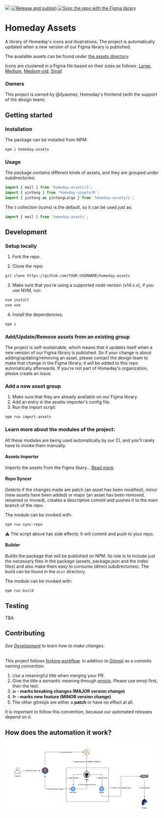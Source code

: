[![](https://img.shields.io/badge/owner-Multiple-blue)](#owners)
[![Release and publish](https://github.com/homeday-de/homeday-assets/actions/workflows/release.yml/badge.svg)](https://github.com/homeday-de/homeday-assets/actions/workflows/release.yml)
[![Sync the repo with the Figma library](https://github.com/homeday-de/homeday-assets/actions/workflows/sync-repo.yml/badge.svg)](https://github.com/homeday-de/homeday-assets/actions/workflows/sync-repo.yml)

# Homeday Assets

A library of Homeday's icons and illustrations.
The project is automatically updated when a new version of our Figma library is published.

The available assets can be found under [the assets directory](https://github.com/homeday-de/homeday-assets/tree/master/assets).

Icons are clustered in a Figma file based on their sizes as follows: [Large](https://www.figma.com/file/KdznSjw9btqHEKdgmm2UT4co/Design-System-UI-Patterns?node-id=2325%3A0&t=hfCElixEX1OYrQnu-0), [Medium](https://www.figma.com/file/KdznSjw9btqHEKdgmm2UT4co/Design-System-UI-Patterns?node-id=5148%3A5623&t=hfCElixEX1OYrQnu-0), [Medium-old](https://www.figma.com/file/KdznSjw9btqHEKdgmm2UT4co/Design-System-UI-Patterns?node-id=2913%3A1736&t=hfCElixEX1OYrQnu-0), [Small](https://www.figma.com/file/KdznSjw9btqHEKdgmm2UT4co/Design-System-UI-Patterns?node-id=8%3A53&t=hfCElixEX1OYrQnu-0)

### Owners

This project is owned by @ilyasmez, Homeday's frontend (with the support of the design team).

## Getting started

### Installation

The package can be installed from NPM:

```sh
npm i homeday-assets
```

### Usage

The package contains different kinds of assets, and they are grouped under subdirectories:

```js
import { mail } from 'homeday-assets/S';
import { yinYang } from 'homeday-assets/M';
import { yinYang as yinYangLarge } from 'homeday-assets/L';
```

The `S` collection (icons) is the default, so it can be used just as:

```js
import { mail } from 'homeday-assets';
```

## Development

### Setup locally

1. Fork the repo.

2. Clone the repo:

```sh
git clone https://github.com/YOUR-USERNAME/homeday-assets
```

3. Make sure that you're using a supported node version (v14.x.x), if you use NVM, run:

```sh
nvm install
nvm use
```

4. Install the dependencies:

```sh
npm i
```

### Add/Update/Remove assets from an existing group

The project is self-sustainable, which means that it updates itself when a new version of our Figma library is published. So if your change is about adding/updating/removing an asset, please contact the design team to make that change in the Figma library, it will be added to this repo automatically afterwards.
If you're not part of Homeday's organization, please create an issue.

### Add a new asset group

1. Make sure that they are already available on our Figma library.
2. Add an entry in the assets-importer's config file.
3. Run the import script:

```sh
npm run import-assets
```

### Learn more about the modules of the project:

All these modules are being used automatically by our CI, and you'll rarely have to invoke them manually.

#### Assets Importer

Imports the assets from the Figma libary... [Read more](https://github.com/homeday-de/homeday-assets/tree/master/src/assets-importer).

#### Repo Syncer

Detects if the changes made are patch (an asset has been modified), minor (new assets have been added) or major (an asset has been removed, renamed or moved), creates a descriptive commit and pushes it to the main branch of the repo.

The module can be invoked with:

```sh
npm run sync-repo
```

⚠️ The script above has side effects: It will commit and push to your repo.

#### Builder

Builds the package that will be published on NPM. Its role is to include just the necessary files in the package (assets, package.json and the index files) and also make them easy to consume (direct subdirectories).
The build can be found in the `dist` directory.

The module can be invoked with:

```sh
npm run build
```

## Testing

TBA

## Contributing

###### See [Development](#development) to learn how to make changes.

This project follows [forking workflow](https://www.atlassian.com/git/tutorials/comparing-workflows/forking-workflow). In addition to [Gitmoji](https://gitmoji.carloscuesta.me/) as a commits naming convention.

1. Use a meaningful title when merging your PR.
2. Give the title a semantic meaning through [emojis](https://gitmoji.carloscuesta.me/). Please use emoji first, then the text.
3. **:boom: - marks breaking changes (MAJOR version change)**
4. **:sparkles: - marks new feature (MINOR version change)**
5. The other gitmojis are either a **patch** or have no effect at all.

It is important to follow this convention, because our automated releases depend on it.

## How does the automation it work?

<img src="https://github.com/homeday-de/homeday-assets/blob/master/diagram.jpg">
